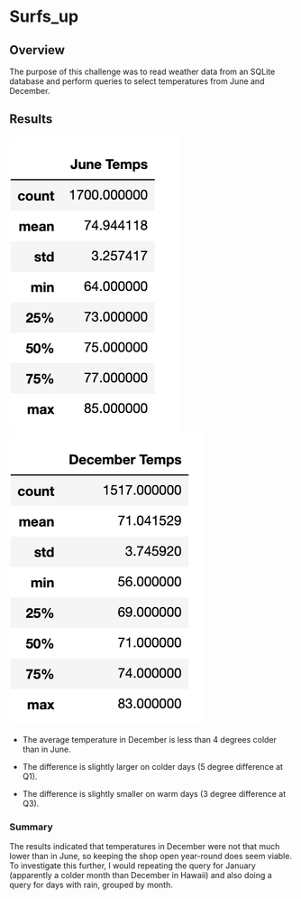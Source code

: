 # Surfs_up

## Overview

The purpose of this challenge was to read weather data from an SQLite database and perform queries to select temperatures from June and December.

## Results

![June temperature summary](Resources/june.png)![December temperature summary](Resources/december.png)

* The average temperature in December is less than 4 degrees colder than in June.

* The difference is slightly larger on colder days (5 degree difference at Q1).

* The difference is slightly smaller on warm days (3 degree difference at Q3).

### Summary

The results indicated that temperatures in December were not that much lower than in June, so keeping the shop open year-round does seem viable. To investigate this further, I would repeating the query for January (apparently a colder month than December in Hawaii) and also doing a query for days with rain, grouped by month.

